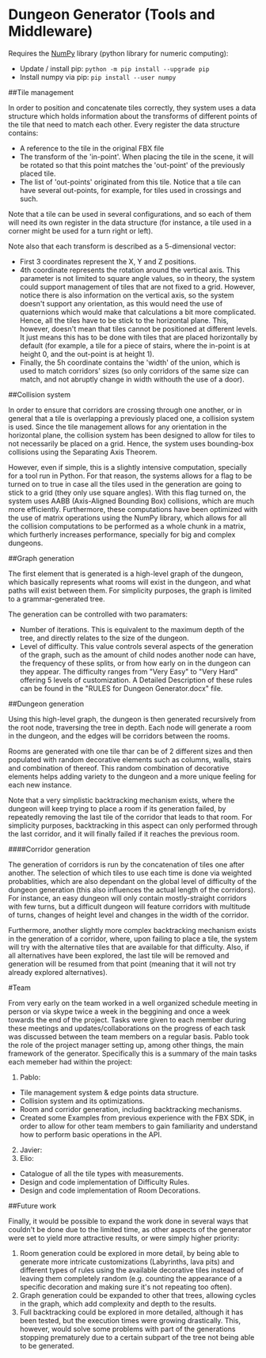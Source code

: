 # Dungeon Generator (Tools and Middleware)

Requires the [NumPy](http://www.numpy.org/) library (python library for numeric computing):
- Update / install pip: `python -m pip install --upgrade pip`
- Install numpy via pip: `pip install --user numpy`

##Tile management

In order to position and concatenate tiles correctly, they system uses a data structure which holds information about the transforms of different points of the tile that need to match each other. Every register the data structure contains:
- A reference to the tile in the original FBX file
- The transform of the 'in-point'. When placing the tile in the scene, it will be rotated so that this point matches the 'out-point' of the previously placed tile.
- The list of 'out-points' originated from this tile. Notice that a tile can have several out-points, for example, for tiles used in crossings and such.

Note that a tile can be used in several configurations, and so each of them will need its own register in the data structure (for instance, a tile used in a corner might be used for a turn right or left).

Note also that each transform is described as a 5-dimensional vector:
- First 3 coordinates represent the X, Y and Z positions.
- 4th coordinate represents the rotation around the vertical axis. This parameter is not limited to square angle values, so in theory, the system could support management of tiles that are not fixed to a grid. However, notice there is also information on the vertical axis, so the system doesn't support any orientation, as this would need the use of quaternions which would make that calculations a bit more complicated. Hence, all the tiles have to be stick to the horizontal plane. This, however, doesn't mean that tiles cannot be positioned at different levels. It just means this has to be done with tiles that are placed horizontally by default (for example, a tile for a piece of stairs, where the in-point is at height 0, and the out-point is at height 1).
- Finally, the 5h coordinate contains the 'width' of the union, which is used to match corridors' sizes (so only corridors of the same size can match, and not abruptly change in width withouth the use of a door).

##Collision system

In order to ensure that corridors are crossing through one another, or in general that a tile is overlapping a previously placed one, a collision system is used. Since the tile management allows for any orientation in the horizontal plane, the collision system has been designed to allow for tiles to not necessarily be placed on a grid. Hence, the system uses bounding-box collisions using the Separating Axis Theorem.

However, even if simple, this is a slightly intensive computation, specially for a tool run in Python. For that reason, the systems allows for a flag to be turned on to true in case all the tiles used in the generation are going to stick to a grid (they only use square angles). With this flag turned on, the system uses AABB (Axis-Aligned Bounding Box) collisions, which are much more efficiently. Furthermore, these computations have been optimized with the use of matrix operations using the NumPy library, which allows for all the collision computations to be performed as a whole chunk in a matrix, which furtherly increases performance, specially for big and complex dungeons.

##Graph generation

The first element that is generated is a high-level graph of the dungeon, which basically represents what rooms will exist in the dungeon, and what paths will exist between them. For simplicity purposes, the graph is limited to a grammar-generated tree.

The generation can be controlled with two paramaters:
- Number of iterations. This is equivalent to the maximum depth of the tree, and directly relates to the size of the dungeon.
- Level of difficulty. This value controls several aspects of the generation of the graph, such as the amount of child nodes another node can have, the frequency of these splits, or from how early on in the dungeon can they appear. The difficulty ranges from "Very Easy" to "Very Hard" offering 5 levels of customization. A Detailed Description of these rules can be found in the "RULES for Dungeon Generator.docx" file.

##Dungeon generation

Using this high-level graph, the dungeon is then generated recursively from the root node, traversing the tree in depth. Each node will generate a room in the dungeon, and the edges will be corridors between the rooms.

Rooms are generated with one tile thar can be of 2 different sizes and then populated with random decorative elements such as columns, walls, stairs and combination of thereof. This random combination of decorative elements helps adding variety to the dungeon and a more unique feeling for each new instance.

Note that a very simplistic backtracking mechanism exists, where the dungeon will keep trying to place a room if its generation failed, by repeatedly removing the last tile of the corridor that leads to that room. For simplicity purposes, backtracking in this aspect can only performed through the last corridor, and it will finally failed if it reaches the previous room.

####Corridor generation

The generation of corridors is run by the concatenation of tiles one after another. The selection of which tiles to use each time is done via weighted probablities, which are also dependant on the global level of difficulty of the dungeon generation (this also influences the actual length of the corridors). For instance, an easy dungeon will only contain mostly-straight corridors with few turns, but a difficult dungeon will feature corridors with multitude of turns, changes of height level and changes in the width of the corridor.

Furthermore, another slightly more complex backtracking mechanism exists in the generation of a corridor, where, upon failing to place a tile, the system will try with the alternative tiles that are available for that difficulty. Also, if all alternatives have been explored, the last tile will be removed and generation will be resumed from that point (meaning that it will not try already explored alternatives).


#Team

From very early on the team worked in a well organized schedule meeting in person or via skype twice a week in the beggining and once a week towards the end of the project. Tasks were given to each member during these meetings and updates/collaborations on the progress of each task was discussed between the team members on a regular basis.
Pablo took the role of the project manager setting up, among other things, the main framework of the generator. Specifically this is a summary of the main tasks each memeber had within the project:

1. Pablo:

- Tile management system & edge points data structure.
- Collision system and its optimizations.
- Room and corridor generation, including backtracking mechanisms.
- Created some Examples from previous experience with the FBX SDK, in order to allow for other team members to gain familiarity and understand how to perform basic operations in the API.

2. Javier:
3. Elio: 

- Catalogue of all the tile types with measurements.
- Design and code implementation of Difficulty Rules.
- Design and code implementation of Room Decorations.

##Future work

Finally, it would be possible to expand the work done in several ways that couldn't be done due to the limited time, as other aspects of the generator were set to yield more attractive results, or were simply higher priority:

1. Room generation could be explored in more detail, by being able to generate more intricate customizations (Labyrinths, lava pits) and different types of rules using the available decorative tiles instead of leaving them completely random (e.g. counting the appearance of a specific decoration and making sure it's not repeating too often).
2. Graph generation could be expanded to other that trees, allowing cycles in the graph, which add complexity and depth to the results.
3. Full backtracking could be explored in more detailed, although it has been tested, but the execution times were growing drastically. This, however, would solve some problems with part of the generations stopping prematurely due to a certain subpart of the tree not being able to be generated.

